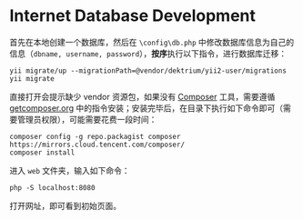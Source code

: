 # Internet Database Development

首先在本地创建一个数据库，然后在 `\config\db.php` 中修改数据库信息为自己的信息（`dbname, username, password`），**按序**执行以下指令，进行数据库迁移：

```
yii migrate/up --migrationPath=@vendor/dektrium/yii2-user/migrations
yii migrate
```

直接打开会提示缺少 vendor 资源包，如果没有 [Composer](https://getcomposer.org/) 工具，需要遵循 [getcomposer.org](https://getcomposer.org/doc/00-intro.md#installation-nix) 中的指令安装；安装完毕后，在目录下执行如下命令即可（需要管理员权限），可能需要花费一段时间：

```
composer config -g repo.packagist composer https://mirrors.cloud.tencent.com/composer/
composer install
```

进入 `web` 文件夹，输入如下命令：

`php -S localhost:8080`

打开网址，即可看到初始页面。